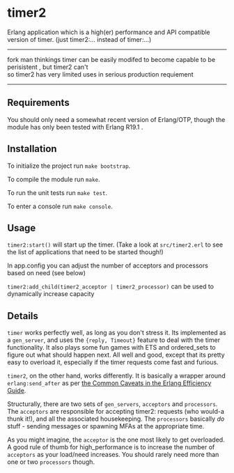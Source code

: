 timer2
======

Erlang application which is a high(er) performance and API compatible version of timer.
(just timer2:... instead of timer:...)
__________________________
fork man thinkings
timer can be easily modifed to become capable to be perisistent  , but timer2 can't  
so  timer2 has very limited uses in serious production requiement 
_______________________________________
Requirements
------------

You should only need a somewhat recent version of Erlang/OTP, though the module
has only been tested with Erlang R19.1 .


Installation
------------

To initialize the project run `make bootstrap`.

To compile the module run `make`.

To run the unit tests run `make test`.

To enter a console run `make console`.


Usage
-----

`timer2:start()` will start up the timer. (Take a look at `src/timer2.erl` to see the list of applications that need to be started though!)

In app.config you can adjust the number of acceptors and processors based on need (see below)

`timer2:add_child(timer2_acceptor | timer2_processor)` can be used to dynamically increase capacity



Details
-------

`timer` works perfectly well, as long as you don't stress it.  Its implemented as a `gen_server`,
and uses the `{reply, Timeout}` feature to deal with the timer functionality.  It also plays some
fun games with ETS and ordered_sets to figure out what should happen next. All well and good, except that its
pretty easy to overload it, especially if the timer requests come fast and furious.

`timer2`, on the other hand, works differently.  It is basically a wrapper around `erlang:send_after` 
as per [the Common Caveats in the Erlang Efficiency Guide](http://www.erlang.org/doc/efficiency_guide/commoncaveats.html#id61120).

Structurally, there are two sets of `gen_servers`, `acceptors` and `processors`.  The `acceptors` are responsible
for accepting timer2: requests (who would-a thunk it!), and all the associated housekeeping.  The `processors` 
basically _do_ stuff - sending messages or spawning MFAs at the appropriate time.

As you might imagine, the `acceptor` is the one most likely to get overloaded.  A good rule of thumb for high_performance 
is to increase the number of `acceptors` as your load/need increases. 
You should rarely need more than one or two `processors` though.
